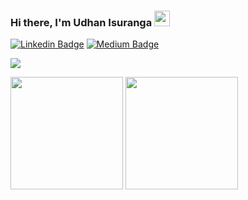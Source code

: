 ### Hi there, I'm Udhan Isuranga <img src="https://media.giphy.com/media/hvRJCLFzcasrR4ia7z/giphy.gif" width="25px">

[![Linkedin Badge](https://img.shields.io/badge/-LinkedIn-0e76a8?style=flat-square&logo=Linkedin&logoColor=white)](https://www.linkedin.com/in/udhan-isuranga/)
[![Medium Badge](https://img.shields.io/badge/medium-%2312100E.svg?&style=for-square&logo=medium&logoColor=white)](https://medium.com/@udhanisuranga)

![](https://visitor-badge.glitch.me/badge?page_id=udhanMti.udhanMti)


<p>
  <img height="180em" src="https://github-readme-stats.vercel.app/api?username=udhanMti&show_icons=true&hide_border=true&&count_private=true&include_all_commits=true&include_all_issue=true&bg_color=71f9af&text_color=070707&title_color=070707" />
  <img height="180em" src="https://github-readme-stats.vercel.app/api/top-langs/?username=udhanMti&show_icons=true&hide_border=true&layout=compact&langs_count=8&bg_color=71f9af&text_color=070707&title_color=070707"/>
</p>
